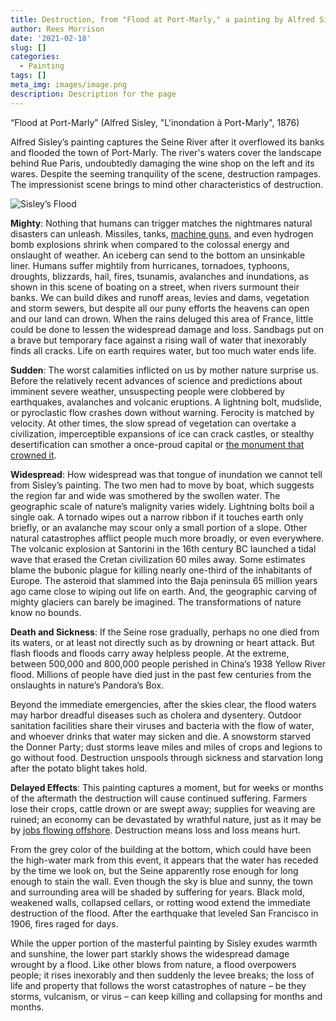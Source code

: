 ```yaml
---
title: Destruction, from "Flood at Port-Marly," a painting by Alfred Sisley
author: Rees Morrison
date: '2021-02-18'
slug: []
categories:
  - Painting
tags: []
meta_img: images/image.png
description: Description for the page
---
```


“Flood at Port-Marly” (Alfred Sisley, "L'inondation à Port-Marly", 1876)
 
Alfred Sisley’s painting captures the Seine River after it overflowed its banks and flooded the town of Port-Marly.  The river's waters cover the landscape behind Rue Paris, undoubtedly damaging the wine shop on the left and its wares.  Despite the seeming tranquility of the scene, destruction rampages.  The impressionist scene brings to mind other characteristics of destruction.


![Sisley’s Flood](/media/DestructionFlood.png)

**Mighty**:  Nothing that humans can trigger matches the nightmares natural disasters can unleash.  Missiles, tanks, [machine guns](https://themesfromart.com/blog/2021-02-18-destruction-saving-private-ryan-a-movie-by-steven-spielberg/destructionsaving/), and even hydrogen bomb explosions shrink when compared to the colossal energy and onslaught of weather.  An iceberg can send to the bottom an unsinkable liner.   Humans suffer mightily from hurricanes, tornadoes, typhoons, droughts, blizzards, hail, fires, tsunamis, avalanches and inundations, as shown in this scene of boating on a street, when rivers surmount their banks.  We can build dikes and runoff areas, levies and dams, vegetation and storm sewers, but despite all our puny efforts the heavens can open and our land can drown.  When the rains deluged this area of France, little could be done to lessen the widespread damage and loss. Sandbags put on a brave but temporary face against a rising wall of water that inexorably finds all cracks. Life on earth requires water, but too much water ends life. 

**Sudden**:  The worst calamities inflicted on us by mother nature surprise us. Before the relatively recent advances of science and predictions about imminent severe weather, unsuspecting people were clobbered by earthquakes, avalanches and volcanic eruptions.  A lightning bolt, mudslide, or pyroclastic flow crashes down without warning.  Ferocity is matched by velocity.  At other times, the slow spread of vegetation can overtake a civilization, imperceptible expansions of ice can crack castles, or stealthy desertification can smother a once-proud capital or [the monument that crowned it](https://themesfromart.com/blog/2021-02-18-destruction-ozymandias-a-poem-by-percy-bysshe-shelley/destructoz/).

**Widespread**:  How widespread was that tongue of inundation we cannot tell from Sisley’s painting.  The two men had to move by boat, which suggests the region far and wide was smothered by the swollen water.  The geographic scale of nature’s malignity varies widely.  Lightning bolts boil a single oak.  A tornado wipes out a narrow ribbon if it touches earth only briefly, or an avalanche may scour only a small portion of a slope.  Other natural catastrophes afflict people much more broadly, or even everywhere.  The volcanic explosion at Santorini in the 16th century BC launched a tidal wave that erased the Cretan civilization 60 miles away.  Some estimates blame the bubonic plague for killing nearly one-third of the inhabitants of Europe.  The asteroid that slammed into the Baja peninsula 65 million years ago came close to wiping out life on earth.   And, the geographic carving of mighty glaciers can barely be imagined.  The transformations of nature know no bounds.

**Death and Sickness**: If the Seine rose gradually, perhaps no one died from its waters, or at least not directly such as by drowning or heart attack.  But flash floods and floods carry away helpless people.  At the extreme, between 500,000 and 800,000 people perished in China’s 1938 Yellow River flood.  Millions of people have died just in the past few centuries from the onslaughts in nature’s Pandora’s Box.

Beyond the immediate emergencies, after the skies clear, the flood waters may harbor dreadful diseases such as cholera and dysentery.  Outdoor sanitation facilities share their viruses and bacteria with the flow of water, and whoever drinks that water may sicken and die.   A snowstorm starved the Donner Party; dust storms leave miles and miles of crops and legions to go without food.  Destruction unspools through sickness and starvation long after the potato blight takes hold.
	
**Delayed Effects**:  This painting captures a moment, but for weeks or months of the aftermath the destruction will cause continued suffering.  Farmers lose their crops, cattle drown or are swept away; supplies for weaving are ruined; an economy can be devastated by wrathful nature, just as it may be by [jobs flowing offshore](https://themesfromart.com/blog/2021-02-18-destruction-from-my-hometown-a-rock-ballad-by-bruce-springsteen/destructhometown/).  Destruction means loss and loss means hurt.   

From the grey color of the building at the bottom, which could have been the high-water mark from this event, it appears that the water has receded by the time we look on, but the Seine apparently rose enough for long enough to stain the wall.  Even though the sky is blue and sunny, the town and surrounding area will be shaded by suffering for years.  Black mold, weakened walls, collapsed cellars, or rotting wood extend the immediate destruction of the flood.   After the earthquake that leveled San Francisco in 1906, fires raged for days.



While the upper portion of the masterful painting by Sisley exudes warmth and sunshine, the lower part starkly shows the widespread damage wrought by a flood.   Like other blows from nature, a flood overpowers people; it rises inexorably and then suddenly the levee breaks; the loss of life and property that follows the worst catastrophes of nature – be they storms, vulcanism, or virus – can keep killing and collapsing for months and months.  
